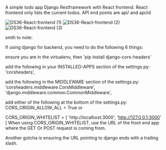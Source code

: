 A simple todo app Django Restframework with React frontend.
React frontend only lists the current todos.
API end points are api/ and api/id


![DS36-React-frontend (1)](https://user-images.githubusercontent.com/43504027/142686961-ffdf3ac5-3464-4b53-950d-3aa216e4ccff.png)
![DS36-React-frontend (2)](https://user-images.githubusercontent.com/43504027/142686962-770fe0c6-5e55-4619-9ca7-09106370a64f.png)
![DS36-React-frontend (3)](https://user-images.githubusercontent.com/43504027/142686963-0ecd2115-4691-441c-a8f4-2adf2d3790c2.png)

smth to note:

If using django for backend, you need to do the following 6 things:

ensure you are in the virtualenv, then 'pip install django-cors-headers'

add the following in your INSTALLED-APPS section of the settings.py: 'corsheaders',

add the following in the MIDDLEWARE section of the settings.py: 'corsheaders.middleware.CorsMiddleware',
'django.middleware.common.CommonMiddleware',

add either of the following at the bottom of the settings.py:
CORS_ORIGIN_ALLOW_ALL = True or

CORS_ORIGIN_WHITELIST = [
'http://localhost:3000',
'http://127.0.0.1:3000'
]
When using CORS_ORIGIN_WHITELIST, use the URL of the front end app where the GET Or POST request is coming from.

Another gotcha is ensuring the URL pointing to django ends with a trailing slash.
